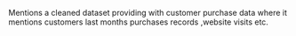 Mentions a cleaned dataset providing with customer purchase data where it mentions customers last months purchases records ,website visits etc.

